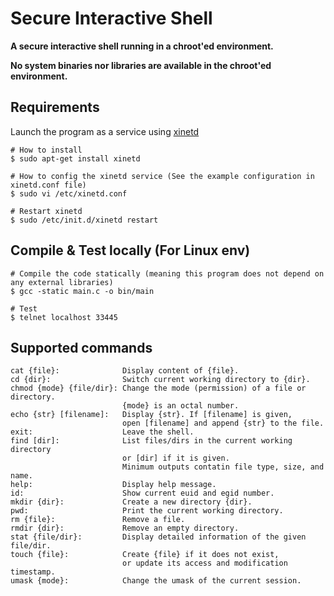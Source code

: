 # Secure Interactive Shell

**A secure interactive shell running in a chroot'ed environment.**

**No system binaries nor libraries are available in the chroot'ed environment.**

## Requirements

Launch the program as a service using [xinetd](https://en.wikipedia.org/wiki/Xinetd)

    # How to install
    $ sudo apt-get install xinetd

    # How to config the xinetd service (See the example configuration in xinetd.conf file)
    $ sudo vi /etc/xinetd.conf

    # Restart xinetd
    $ sudo /etc/init.d/xinetd restart

## Compile & Test locally (For Linux env)

    # Compile the code statically (meaning this program does not depend on any external libraries)
    $ gcc -static main.c -o bin/main

    # Test
    $ telnet localhost 33445


## Supported commands
```
cat {file}:              Display content of {file}.
cd {dir}:                Switch current working directory to {dir}.
chmod {mode} {file/dir}: Change the mode (permission) of a file or directory.
                         {mode} is an octal number.
echo {str} [filename]:   Display {str}. If [filename] is given,
                         open [filename] and append {str} to the file.
exit:                    Leave the shell.
find [dir]:              List files/dirs in the current working directory
                         or [dir] if it is given.
                         Minimum outputs contatin file type, size, and name.
help:                    Display help message.
id:                      Show current euid and egid number.
mkdir {dir}:             Create a new directory {dir}.
pwd:                     Print the current working directory.
rm {file}:               Remove a file.
rmdir {dir}:             Remove an empty directory.
stat {file/dir}:         Display detailed information of the given file/dir.
touch {file}:            Create {file} if it does not exist,
                         or update its access and modification timestamp.
umask {mode}:            Change the umask of the current session.
```
